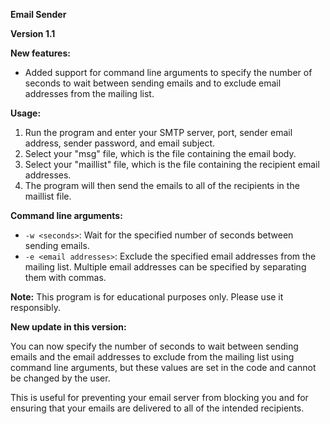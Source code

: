 **Email Sender**

**Version 1.1**

**New features:**

* Added support for command line arguments to specify the number of seconds to wait between sending emails and to exclude email addresses from the mailing list.

**Usage:**

1. Run the program and enter your SMTP server, port, sender email address, sender password, and email subject.
2. Select your "msg" file, which is the file containing the email body.
3. Select your "maillist" file, which is the file containing the recipient email addresses.
4. The program will then send the emails to all of the recipients in the maillist file.

**Command line arguments:**

* `-w <seconds>`: Wait for the specified number of seconds between sending emails.
* `-e <email addresses>`: Exclude the specified email addresses from the mailing list. Multiple email addresses can be specified by separating them with commas.


**Note:** This program is for educational purposes only. Please use it responsibly.

**New update in this version:**

You can now specify the number of seconds to wait between sending emails and the email addresses to exclude from the mailing list using command line arguments, but these values are set in the code and cannot be changed by the user.

This is useful for preventing your email server from blocking you and for ensuring that your emails are delivered to all of the intended recipients.
